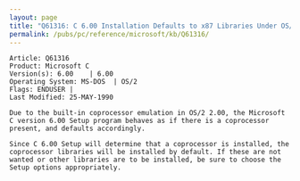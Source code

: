 ```yaml
---
layout: page
title: "Q61316: C 6.00 Installation Defaults to x87 Libraries Under OS/2 2.00"
permalink: /pubs/pc/reference/microsoft/kb/Q61316/
---
```


	Article: Q61316
	Product: Microsoft C
	Version(s): 6.00    | 6.00
	Operating System: MS-DOS  | OS/2
	Flags: ENDUSER |
	Last Modified: 25-MAY-1990
	
	Due to the built-in coprocessor emulation in OS/2 2.00, the Microsoft
	C version 6.00 Setup program behaves as if there is a coprocessor
	present, and defaults accordingly.
	
	Since C 6.00 Setup will determine that a coprocessor is installed, the
	coprocessor libraries will be installed by default. If these are not
	wanted or other libraries are to be installed, be sure to choose the
	Setup options appropriately.
